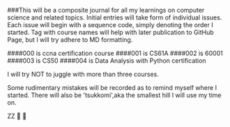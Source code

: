 ###This will be a composite journal for all my learnings on computer science 
and related topics.
Initial entries will take form of individual issues.
Each issue will begin with a sequence code, simply denoting the order I started.
Tag with course names will help with later publication to GitHub Page,
but I will try adhere to MD formatting.

####000 is ccna certification course
####001 is CS61A
####002 is 60001
####003 is CS50
####004 is Data Analysis with Python certification

I will try NOT to juggle with more than three courses.

Some rudimentary mistakes will be recorded as to remind myself where I started.
There will also be 'tsukkomi',aka the smallest hill I will use my time on.


ZZ


